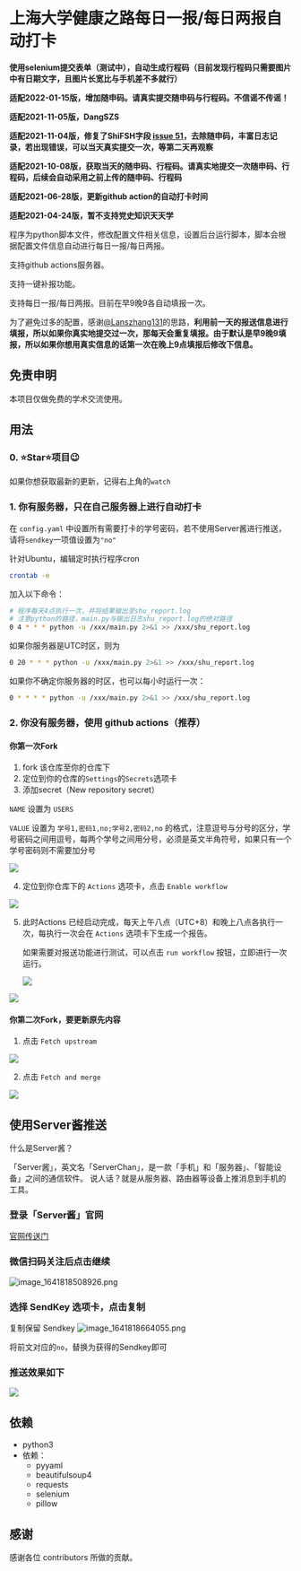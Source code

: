 # 上海大学健康之路每日一报/每日两报自动打卡

**使用selenium提交表单（测试中），自动生成行程码（目前发现行程码只需要图片中有日期文字，且图片长宽比与手机差不多就行）**

**适配2022-01-15版，增加随申码。请真实提交随申码与行程码。不信谣不传谣！**

**适配2021-11-05版，DangSZS**

**适配2021-11-04版，修复了ShiFSH字段 [issue 51](https://github.com/BlueFisher/SHU-selfreport/issues/51)，去除随申码，丰富日志记录，若出现错误，可以当天真实提交一次，等第二天再观察**

**适配2021-10-08版，获取当天的随申码、行程码。请真实地提交一次随申码、行程码，后续会自动采用之前上传的随申码、行程码**

**适配2021-06-28版，更新github action的自动打卡时间**

**适配2021-04-24版，暂不支持党史知识天天学**

程序为python脚本文件，修改配置文件相关信息，设置后台运行脚本，脚本会根据配置文件信息自动进行每日一报/每日两报。

支持github actions服务器。

支持一键补报功能。

支持每日一报/每日两报。目前在早9晚9各自动填报一次。

为了避免过多的配置，感谢[@Lanszhang131](https://github.com/Lanszhang131/DailyReport_SHU)的思路，**利用前一天的报送信息进行填报，所以如果你真实地提交过一次，那每天会重复填报。由于默认是早9晚9填报，所以如果你想用真实信息的话第一次在晚上9点填报后修改下信息。**

## 免责申明

本项目仅做免费的学术交流使用。

## 用法

### 0. ⭐Star⭐项目😉

如果你想获取最新的更新，记得右上角的`watch`

### 1. 你有服务器，只在自己服务器上进行自动打卡

在 `config.yaml` 中设置所有需要打卡的学号密码，若不使用Server酱进行推送，请将`sendkey`一项值设置为`"no"`

针对Ubuntu，编辑定时执行程序cron

```bash
crontab -e
```

加入以下命令：

```bash
# 程序每天4点执行一次，并将结果输出至shu_report.log
# 注意python的路径，main.py与输出日志shu_report.log的绝对路径
0 4 * * * python -u /xxx/main.py 2>&1 >> /xxx/shu_report.log
```

如果你服务器是UTC时区，则为

```bash
0 20 * * * python -u /xxx/main.py 2>&1 >> /xxx/shu_report.log
```

如果你不确定你服务器的时区，也可以每小时运行一次：

```bash
0 * * * * python -u /xxx/main.py 2>&1 >> /xxx/shu_report.log
```

### 2. 你没有服务器，使用 github actions（推荐）

#### 你第一次Fork

1. fork 该仓库至你的仓库下
2. 定位到你的仓库的`Settings`的`Secrets`选项卡
3. 添加secret（New repository secret）

`NAME` 设置为 `USERS`

`VALUE` 设置为 `学号1,密码1,no;学号2,密码2,no` 的格式，注意逗号与分号的区分，学号密码之间用逗号，每两个学号之间用分号，必须是英文半角符号，如果只有一个学号密码则不需要加分号

![](images/secrets.png)

4. 定位到你仓库下的 `Actions` 选项卡，点击 `Enable workflow`

![](images/enable_actions.png)

5. 此时Actions 已经启动完成，每天上午八点（UTC+8）和晚上八点各执行一次，每执行一次会在 `Actions` 选项卡下生成一个报告。

   如果需要对报送功能进行测试，可以点击 `run workflow` 按钮，立即进行一次运行。

   ![](images/run_workflow.png)

![](images/actions.png)


#### 你第二次Fork，要更新原先内容

1. 点击 `Fetch upstream`

![](images/fetch_upstream_01.png)

2. 点击 `Fetch and merge`

![](images/fetch_upstream_02.png)

## 使用Server酱推送

什么是Server酱？

「Server酱」，英文名「ServerChan」，是一款「手机」和「服务器」、「智能设备」之间的通信软件。 说人话？就是从服务器、路由器等设备上推消息到手机的工具。

### 登录「Server酱」官网

[官网传送门](https://sct.ftqq.com/login)  

### 微信扫码关注后点击继续  

![image_1641818508926.png](https://s2.loli.net/2022/01/10/vp7Hbr2zMix4CUA.png)

### 选择 SendKey 选项卡，点击复制  

复制保留 Sendkey
![image_1641818664055.png](https://s2.loli.net/2022/01/10/98HgAE2TnktKZvq.png)

将前文对应的`no`，替换为获得的Sendkey即可

### 推送效果如下

![](images/serverchan_result.jpg)

## 依赖

- python3
- 依赖：
  - pyyaml
  - beautifulsoup4
  - requests
  - selenium
  - pillow

## 感谢

感谢各位 contributors 所做的贡献。

